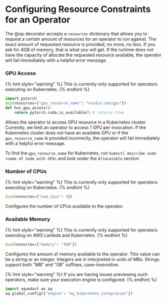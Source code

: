 # Configuring Resource Constraints for an Operator

The @op decorator accepts a `resources` dictionary that allows you to request a certain
amount of resources for an operator to run against. The exact amount of requested resource
is provided; no more, no less. If you ask for 4GB of memory, that is what you will get. If
the runtime does not have the capacity of allocate the requested resource available, the 
operator will fail immediately with a helpful error message.


### GPU Access
{% hint style="warning" %}
This is currently only supported for operators executing on Kubernetes.
{% endhint %}


```python
import pytorch
@op(resources={"gpu_resource_name": "nvidia.com/gpu"})
def has_gpu_access():
    return pytorch.cuda.is_available() # returns true
```

Allows the operator to access GPU resource in a Kubernetes cluster. Currently, we limit an operator
to access 1 GPU per invocation. If the Kubernetes cluster does not have an available GPU or if the
`gpu_resource_name` is provided incorrectly, the operator will fail immediately with a 
helpful error message.

To find the `gpu_resource_name` for Kubernetes, run `kubectl describe node <name of node with GPU>` 
and look under the `Allocatable` section.


### Number of CPUs
{% hint style="warning" %}
This is currently only supported for operators executing on Kubernetes.
{% endhint %}


```python
@op(resources={"num_cpus": 4})
```
Configures the number of CPUs available to the operator.


### Available Memory
{% hint style="warning" %}
This is currently only supported for operators executing on AWS Lambda and Kubernetes.
{% endhint %}


```python
@op(resources={"memory": "4GB"})
```

Configures the amount of memory available to the operator. This value can be a string or an integer.
Integers are in interpreted in units of MBs. Strings support both "MB" and "GB" suffixes, case-insensitive.

{% hint style="warning" %}
If you are having issues previewing such operators, make sure your execution engine is configured.
{% endhint %}

```python
import aqueduct as aq
aq.global_config({"engine": "my_kubernetes_integration"})
```